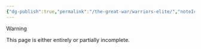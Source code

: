 ```yaml
---
{"dg-publish":true,"permalink":"/the-great-war/warriors-elite/","noteIcon":"default"}
---
```

  
>[!warning] 
>This page is either entirely or partially incomplete. 

